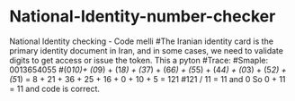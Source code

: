 # National-Identity-number-checker
National Identity checking - Code melli
#The Iranian identity card is the primary identity document in Iran, and in some cases, we need to validate digits to get access or issue the token.
This a pyton
#Trace:
#Smaple: 0013654055
#(0*10)+ (0*9) + (1*8) + (3*7) + (6*6) + (5*5) + (4*4) + (0*3) + (5*2) + (5*1) = 8 + 21 + 36 + 25 + 16 + 0 + 10 + 5 = 121 
#121 / 11 = 11 and 0 So 0 + 11 = 11 and code is correct.
